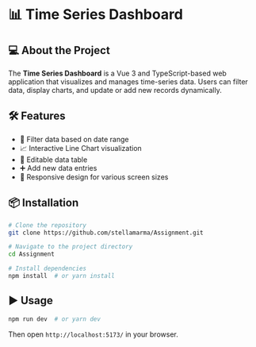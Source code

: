 # 📊 Time Series Dashboard


## 💻 About the Project
The **Time Series Dashboard** is a Vue 3 and TypeScript-based web application that visualizes and manages time-series data. Users can filter data, display charts, and update or add new records dynamically.

## 🛠️ Features
- 📅 Filter data based on date range
- 📈 Interactive Line Chart visualization
- 📝 Editable data table
- ➕ Add new data entries
- 🎨 Responsive design for various screen sizes

## 📦 Installation

```sh
# Clone the repository
git clone https://github.com/stellamarma/Assignment.git

# Navigate to the project directory
cd Assignment 

# Install dependencies
npm install  # or yarn install
```

## ▶️ Usage

```sh
npm run dev  # or yarn dev
```
Then open `http://localhost:5173/` in your browser.
